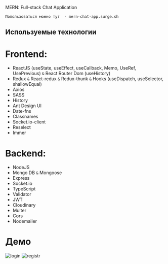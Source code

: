 MERN: Full-stack Chat Application

`Попользоваться можно тут  - mern-chat-app.surge.sh`


## Используемые технологии

# Frontend:

- ReactJS (useState, useEffect, useCallback, Memo, UseRef, UsePrevious) `&` React Router Dom (useHistory)
- Redux `&` React-redux `&` Redux-thunk `&` Hooks (useDispatch, useSelector, shallowEqual)
- Axios
- SASS
- History
- Ant Design UI
- Date-fns
- Classnames
- Socket.io-client
- Reselect
- Immer

# Backend:

- NodeJS
- Mongo DB `&` Mongoose
- Express
- Socket.io
- TypeScript
- Validator
- JWT
- Cloudinary
- Multer
- Cors
- Nodemailer

# Демо

![login](https://user-images.githubusercontent.com/57911146/99070417-38652280-25c1-11eb-9698-5999d1f0b814.PNG)
![registr](https://user-images.githubusercontent.com/57911146/99070427-3bf8a980-25c1-11eb-8521-927244c8c203.PNG)
